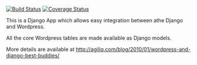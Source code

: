 [![Build Status](https://travis-ci.org/agiliq/django-wordpress.png?branch=master)](https://travis-ci.org/agiliq/django-wordpress)
[![Coverage Status](https://coveralls.io/repos/agiliq/django-wordpress/badge.png?branch=master)](https://coveralls.io/r/agiliq/django-wordpress?branch=master)


This is a Django App which allows easy
integration between athe Django and Wordpress.

All the core Wordpress tables are made available as Django models.

More details are available at
http://agiliq.com/blog/2010/01/wordpress-and-django-best-buddies/



